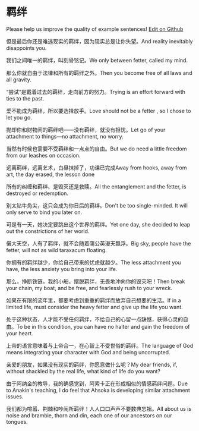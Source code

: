# 羁绊

Please help us improve the quality of example sentences! [Edit on Github](https://github.com/jiyushe/jiyu-example-sentence-source/blob/main/chinese/jiban.md)

<p><span class="chinese">但是最后你还是难逃现实的羁绊，因为现实总是让你失望。</span><span class="english">And reality inevitably disappoints you.</span></p>

<p><span class="chinese">我们之间唯一的羁绊，叫刻骨铭记。</span><span class="english">We only between fetter, called my mind.</span></p>

<p><span class="chinese">那么你就自由于法律和所有的羁绊之外。</span><span class="english">Then you become free of all laws and all gravity.</span></p>

<p><span class="chinese">“尝试”是戴着过去的羁绊，走向前方的努力。</span><span class="english">Trying is an effort forward with ties to the past.</span></p>

<p><span class="chinese">爱不能成为羁绊，所以要选择放手。</span><span class="english">Love should not be a fetter , so I chose to let you go.</span></p>

<p><span class="chinese">抛却你和财物间的羁绊吧——没有羁绊，就没有担忧。</span><span class="english">Let go of your attachment to things—no attachment, no worry.</span></p>

<p><span class="chinese">当然有时候也需要不受羁绊和一点点的自由。</span><span class="english">But we do need a little freedom from our leashes on occasion.</span></p>

<p><span class="chinese">远离羁绊，远离艺术，白昼抹掉了，功课已完成</span><span class="english">Away from hooks, away from art, the day erased, the lesson done</span></p>

<p><span class="chinese">所有的纠缠和羁绊、是毁灭还是救赎。</span><span class="english">All the entanglement and the fetter, is destroyed or redemption.</span></p>

<p><span class="chinese">别太钻牛角尖，这只会成为你日后的羁绊。</span><span class="english">Don't be too single-minded. It will only serve to bind you later on.</span></p>

<p><span class="chinese">可是有一天，她决定要跳出这个世界的羁绊。</span><span class="english">Yet one day, she decided to leap out the constrictions of her world.</span></p>

<p><span class="chinese">偌大天空，人有了羁绊，就不会随着蒲公英漫天飘浮。</span><span class="english">Big sky, people have the fetter, will not as wild taraxacum floating.</span></p>

<p><span class="chinese">你拥有的羁绊越少，你给自己带来的忧虑就越少。</span><span class="english">The less attachment you have, the less anxiety you bring into your life.</span></p>

<p><span class="chinese">那么，挣断铁链，我的小船，摆脱羁绊，无畏地冲向你的毁灭吧！</span><span class="english">Then break your chain, my boat, and be free, and fearlessly rush to your wreck.</span></p>

<p><span class="chinese">如果在有限的流年里，都要考虑到重重的羁绊而放弃自己想要的生活。</span><span class="english">If in a limited life, must consider the heavy fetter and give up the life you want.</span></p>

<p><span class="chinese">处于这种状态，人才能不受任何羁绊，不给自己的心留一点缺憾，获得心灵的自由。</span><span class="english">To be in this condition, you can have no halter and gain the freedom of your heart.</span></p>

<p><span class="chinese">上帝的语言意味着与上帝合一，在心智上不受世俗的羁绊。</span><span class="english">The language of God means integrating your character with God and being uncorrupted.</span></p>

<p><span class="chinese">亲爱的朋友，如果没有现实的羁绊，你愿意做什么呢？</span><span class="english">My dear friends, if, without shackled by the real life, what kind of life do you want?</span></p>

<p><span class="chinese">由于阿纳金的教导，我的确感觉到，阿索卡正在形成相似的情感羁绊问题。</span><span class="english">Due to Anakin's teaching, I do feel that Ahsoka is developing similar attachment issues.</span></p>

<p><span class="chinese">我们都为喧嚣、荆棘和吵闹所羁绊！人人口口声声不要数典忘祖。</span><span class="english">All about us is noise and bramble, thorn and din, each one of our ancestors on our tongues.</span></p>

